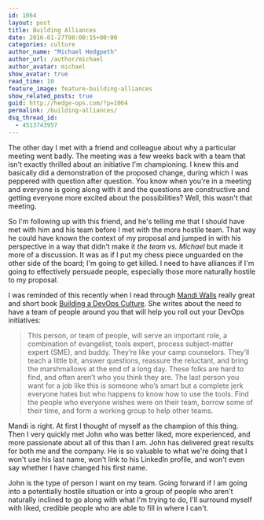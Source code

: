 ```yaml
---
id: 1064
layout: post
title: Building Alliances
date: 2016-01-27T08:00:15+00:00
categories: culture
author_name: "Michael Hedgpeth"
author_url: /author/michael
author_avatar: michael
show_avatar: true
read_time: 10
feature_image: feature-building-alliances 
show_related_posts: true 
guid: http://hedge-ops.com/?p=1064
permalink: /building-alliances/
dsq_thread_id:
  - 4513743957
---
```

The other day I met with a friend and colleague about why a particular meeting went badly. The meeting was a few weeks back with a team that isn't exactly thrilled about an initiative I'm championing. I knew this and basically did a demonstration of the proposed change, during which I was peppered with question after question. You know when you're in a meeting and everyone is going along with it and the questions are constructive and getting everyone more excited about the possibilities? Well, this wasn't that meeting.

So I'm following up with this friend, and he's telling me that I should have met with him and his team before I met with the more hostile team. That way he could have known the context of my proposal and jumped in with his perspective in a way that didn't make it _the team vs. Michael_ but made it more of a discussion. It was as if I put my chess piece unguarded on the other side of the board; I'm going to get killed. I need to have alliances if I'm going to effectively persuade people, especially those more naturally hostile to my proposal.<!--more-->

I was reminded of this recently when I read through [Mandi Walls](https://twitter.com/lnxchk) really great and short book [Building a DevOps Culture](http://www.amazon.com/Building-DevOps-Culture-Mandi-Walls-ebook/dp/B00CBM1WFC/ref=sr_1_1?s=books&ie=UTF8&qid=1452606188&sr=1-1&keywords=building+a+devops+culture). She writes about the need to have a team of people around you that will help you roll out your DevOps initiatives:

> This person, or team of people, will serve an important role, a combination of evangelist, tools expert, process subject-matter expert (SME), and buddy. They’re like your camp counselors. They’ll teach a little bit, answer questions, reassure the reluctant, and bring the marshmallows at the end of a long day. These folks are hard to find, and often aren’t who you think they are. The last person you want for a job like this is someone who’s smart but a complete jerk everyone hates but who happens to know how to use the tools. Find the people who everyone wishes were on their team, borrow some of their time, and form a working group to help other teams.

Mandi is right. At first I thought of myself as the champion of this thing. Then I very quickly met John who was better liked, more experienced, and more passionate about all of this than I am. John has delivered great results for both me and the company. He is so valuable to what we're doing that I won't use his last name, won't link to his LinkedIn profile, and won't even say whether I have changed his first name.

John is the type of person I want on my team. Going forward if I am going into a potentially hostile situation or into a group of people who aren't naturally inclined to go along with what I'm trying to do, I'll surround myself with liked, credible people who are able to fill in where I can't.
